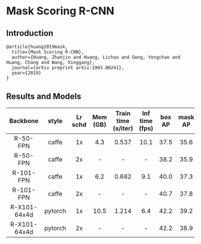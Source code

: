 # Mask Scoring R-CNN

## Introduction

```
@article{huang2019mask,
  title={Mask Scoring R-CNN},
  author={Huang, Zhaojin and Huang, Lichao and Gong, Yongchao and Huang, Chang and Wang, Xinggang},
  journal={arXiv preprint arXiv:1903.00241},
  year={2019}
}
```

## Results and Models

| Backbone      | style      | Lr schd | Mem (GB) | Train time (s/iter) | Inf time (fps) | box AP | mask AP | Download |
|:-------------:|:----------:|:-------:|:--------:|:-------------------:|:--------------:|:------:|:-------:|:--------:|
| R-50-FPN      | caffe      | 1x      | 4.3      | 0.537               | 10.1           | 37.5   | 35.6    | [model](https://s3.ap-northeast-2.amazonaws.com/open-mmlab/mmdetection/models/ms-rcnn/ms_rcnn_r50_caffe_fpn_1x_20190525-234dfcbd.pth) |
| R-50-FPN      | caffe      | 2x      | -        | -                   | -              | 38.2   | 35.9    | [model](https://s3.ap-northeast-2.amazonaws.com/open-mmlab/mmdetection/models/ms-rcnn/ms_rcnn_r50_caffe_fpn_2x_20190525-a07be31e.pth) |
| R-101-FPN     | caffe      | 1x      | 6.2      | 0.682               |  9.1           | 40.0   | 37.3    | [model](https://s3.ap-northeast-2.amazonaws.com/open-mmlab/mmdetection/models/ms-rcnn/ms_rcnn_r101_caffe_fpn_1x_20190525-3aac0304.pth) |
| R-101-FPN     | caffe      | 2x      | -        | -                   |  -             | 40.7   | 37.8    | [model](https://s3.ap-northeast-2.amazonaws.com/open-mmlab/mmdetection/models/ms-rcnn/ms_rcnn_r101_caffe_fpn_2x_20190525-4aee1528.pth) |
| R-X101-64x4d  | pytorch    | 1x      | 10.5     | 1.214               |  6.4           | 42.2   | 39.2    | [model](https://s3.ap-northeast-2.amazonaws.com/open-mmlab/mmdetection/models/ms-rcnn/ms_rcnn_x101_64x4d_fpn_1x_20190525-026b16ae.pth) |
| R-X101-64x4d  | pytorch    | 2x      | -       | -                    |  -             | 42.2   | 38.9    | [model](https://s3.ap-northeast-2.amazonaws.com/open-mmlab/mmdetection/models/ms-rcnn/ms_rcnn_x101_64x4d_fpn_2x_20190525-c044c25a.pth) |
